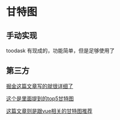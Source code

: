 # 甘特图
## 手动实现
toodask 有现成的，功能简单，但是足够使用了

## 第三方
[掘金这篇文章写的就很详细了](https://juejin.cn/post/6844904106042064910)

[这个是里面提到的top5甘特图](https://ourcodeworld.com/articles/read/434/top-5-best-free-jquery-and-javascript-dynamic-gantt-charts-for-web-applications)

[这篇文章则是跟vue相关的甘特图推荐](https://www.w3cschool.cn/article/57980174.html)
